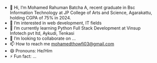 - 👋 Hi, I’m Mohamed Rahuman Batcha A, recent graduate in Bsc Information Technology at JP College of Arts and Science, Agarakattu, holding CGPA of 75% in 2024. 
- 👀 I’m interested in web development, IT fields
- 🌱 I’m currently learning Python Full Stack Development at Vinsup Infotech pvt ltd, Aykudi, Tenkasi
- 💞️ I’m looking to collaborate on ...
- 📫 How to reach me mohamedthowfi03@gmail.com
- 😄 Pronouns: He/Him
- ⚡ Fun fact: ...

<!---
MdRahumanBatcha/MdRahumanBatcha is a ✨ special ✨ repository because its `README.md` (this file) appears on your GitHub profile.
You can click the Preview link to take a look at your changes.
--->
